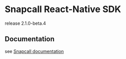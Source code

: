 # Snapcall React-Native SDK

release 2.1.0-beta.4

## Documentation

see [Snapcall documentation](https://doc.snapcall.io/#react-native)
